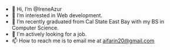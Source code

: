 - 👋 Hi, I’m @IreneAzur
- 👀 I’m interested in Web development.
- 🌱 I’m recently graduated from Cal State East Bay with my BS in Computer Science.
- 💞️ I'm actively looking for a job.
- 📫 How to reach me is to email me at aifarin20@gmail.com

<!---
IreneAzur/IreneAzur is a ✨ special ✨ repository because its `README.md` (this file) appears on your GitHub profile.
You can click the Preview link to take a look at your changes.
--->
